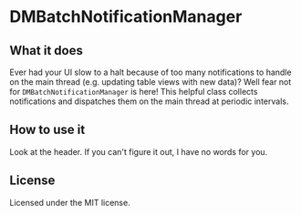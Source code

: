 DMBatchNotificationManager
==========================
What it does
------------
Ever had your UI slow to a halt because of too many notifications to handle on the main thread (e.g. updating table views with new data)? Well fear not for `DMBatchNotificationManager` is here! This helpful class collects notifications and dispatches them on the main thread at periodic intervals.

How to use it
-------------
Look at the header. If you can't figure it out, I have no words for you.

License
-------
Licensed under the MIT license.